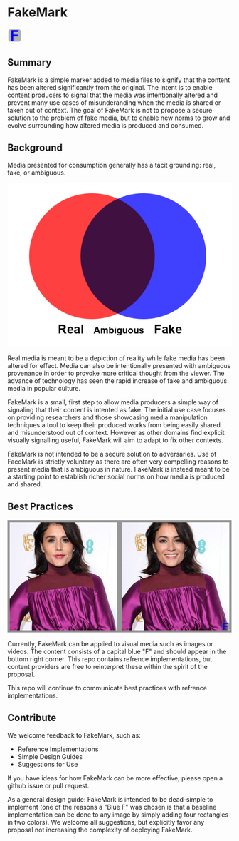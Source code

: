 FakeMark
========

![alt text](fakemark.png "FakeMark")

Summary
-------
FakeMark is a simple marker added to media files to signify
that the content has been altered significantly from the original. The intent
is to enable content producers to signal that the media was intentionally altered
and prevent many use cases of misunderanding when the media is shared or taken
out of context.
The goal of FakeMark is not to propose a secure solution
to the problem of fake media, but to enable new norms to grow and evolve surrounding
how altered media is produced and consumed.

Background
-------

Media presented for consumption generally has a tacit grounding: real, fake, or ambiguous.

![alt text](real_fake.png "Media Landscape")

Real media is meant to be a depiction of reality while fake media has been
altered for effect. Media can also be intentionally presented with ambiguous provenance
in order to provoke more critical thought from the viewer. The advance
of technology has seen the rapid increase of fake and ambiguous media in popular culture.

FakeMark is a small, first step to allow media producers a simple way of signaling
that their content is intented as fake. The initial use case focuses on
providing researchers and
those showcasing media manipulation techniques a tool to keep their produced works from
being easily shared and misunderstood out of context. However as other domains
find explicit visually signalling useful, FakeMark will aim to adapt to fix other contexts.

FakeMark is not intended to be a secure solution to adversaries. Use of FaceMark is strictly
voluntary as there are often very compelling reasons to present media that is ambiguous in nature. FakeMark is instead meant to be
a starting point to establish richer social norms on how media is produced and
shared.

Best Practices
-------
![alt text](fakemark_example.jpg "FakeMark Example")

Currently, FakeMark can be applied to visual media such as images or videos. The content
consists of a capital blue "F" and should appear in the bottom right corner. This
repo contains refrence implementations, but content providers are free to reinterpret
these within the spirit of the proposal.

This repo will continue to communicate best practices with refrence implementations.

Contribute
-------
We welcome feedback to FakeMark, such as:

  * Reference Implementations
  * Simple Design Guides
  * Suggestions for Use

If you have ideas for how FakeMark can be more effective, please open a github issue or pull request.

As a general design guide: FakeMark is intended to be dead-simple to implement
(one of the reasons a "Blue F" was chosen is that a baseline implementation can be done
to any image by simply adding four rectangles in two colors). We welcome all suggestions,
but explicitly favor any proposal not increasing the complexity of deploying FakeMark.

